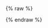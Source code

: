 ---
---

{% raw %}
<div id="search-box" class="ais-SearchBox"></div>
<div id="hits" class="rows-4"></div>

<script>
const client = new MisoClient('...');

const search = instantsearch({
  searchClient: client.algolia.searchClient(),
  indexName: '',
});

search.addWidgets([
  instantsearch.widgets.configure({
    hitsPerPage: 4,
  }),
  instantsearch.widgets.searchBox({
    container: '#search-box',
    autofocus: true,
    searchAsYouType: false,
    showSubmit: true,
  }),
  instantsearch.connectors.connectAutocomplete((renderOptions, isFirstRender) => {
    console.log(renderOptions, isFirstRender);
  })({}),
  instantsearch.widgets.infiniteHits({
    container: '#hits',
    templates: {
      item: `
        <div>
          <div class="title">{{ title }}</div>
          <div class="image">
            <img src="{{ cover_image }}">
          </div>
          <div class="footer">\${{ sale_price }}</div>
        </div>
      `,
    },
  }),
]);

search.start();
</script>
{% endraw %}
